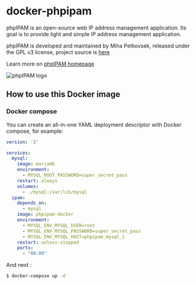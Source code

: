 # docker-phpipam

phpIPAM is an open-source web IP address management application. Its goal is to provide light and simple IP address management application.

phpIPAM is developed and maintained by Miha Petkovsek, released under the GPL v3 license, project source is [here](https://github.com/phpipam/phpipam)

Learn more on [phpIPAM homepage](http://phpipam.net)

![phpIPAM logo](http://phpipam.net/wp-content/uploads/2014/12/phpipam_logo_small.png)

## How to use this Docker image

### Docker compose 

You can create an all-in-one YAML deployment descriptor with Docker compose, for example:

```yaml
version: '2'

services:
  mysql:
    image: mariadb
    environment:
      - MYSQL_ROOT_PASSWORD=super_secret_pass
    restart: always
    volumes:
      - ./mysql:/var/lib/mysql
  ipam:
    depends_on:
      - mysql
    image: phpipam-docker
    environment:
      - MYSQL_ENV_MYSQL_USER=root
      - MYSQL_ENV_MYSQL_PASSWORD=super_secret_pass
      - MYSQL_ENV_MYSQL_HOST=phpipam_mysql_1
    restart: unless-stopped
    ports:
      - "80:80"
```

And next :

```bash 
$ docker-compose up -d
```